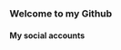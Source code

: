 ### Welcome to my Github


#### My social accounts

<!--
[![linkedin](https://img.shields.io/badge/LinkedIn-0077B5?style=for-the-badge&logo=linkedin&logoColor=white)](https://www.linkedin.com/in/pisit-wajanasara/)
[![leetcode](https://img.shields.io/badge/-LeetCode-FFA116?style=for-the-badge&logo=LeetCode&logoColor=black)](https://leetcode.com/compisit1234/)

#### My Github stats

![Nekoteoj's GitHub stats](https://github-readme-stats.vercel.app/api?username=nekoteoj&show_icons=true&count_private=true&theme=onedark)

![Nekoteoj's language stats](https://github-readme-stats.vercel.app/api/top-langs/?username=anuraghazra&layout=compact&theme=onedark)
-->

<!--
**Nacnano/nacnano** is a ✨ _special_ ✨ repository because its `README.md` (this file) appears on your GitHub profile.

Here are some ideas to get you started:

- 🔭 I’m currently working on ...
- 🌱 I’m currently learning ...
- 👯 I’m looking to collaborate on ...
- 🤔 I’m looking for help with ...
- 💬 Ask me about ...
- 📫 How to reach me: ...
- 😄 Pronouns: ...
- ⚡ Fun fact: ...
-->
